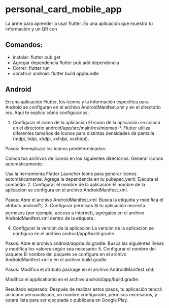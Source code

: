 # personal_card_mobile_app

La arme para aprender a usar flutter. Es una aplicación que muestra tu información y un QR con 

## Comandos: 

* instalar: flutter pub get
* Agregar dependencia flutter pub add dependencia
* Correr: flutter run
* construir android: flutter build appbundle

## Android


En una aplicación Flutter, los íconos y la información específica para Android se configuran en el archivo AndroidManifest.xml y en el directorio res. Aquí te explico cómo configurarlos:

1. Configurar el ícono de la aplicación
El ícono de la aplicación se coloca en el directorio android/app/src/main/res/mipmap-*. Flutter utiliza diferentes tamaños de íconos para distintas densidades de pantalla (mdpi, hdpi, xhdpi, xxhdpi, xxxhdpi).

Pasos:
Reemplazar los íconos predeterminados:

Coloca tus archivos de íconos en los siguientes directorios:
Generar íconos automáticamente:

Usa la herramienta Flutter Launcher Icons para generar íconos automáticamente:
Agrega la dependencia en tu pubspec.yaml:
Ejecuta el comando:
2. Configurar el nombre de la aplicación
El nombre de la aplicación se configura en el archivo AndroidManifest.xml.

Pasos:
Abre el archivo AndroidManifest.xml.
Busca la etiqueta <application> y modifica el atributo android:label:
3. Configurar permisos
Si tu aplicación necesita permisos (por ejemplo, acceso a Internet), agrégalos en el archivo AndroidManifest.xml dentro de la etiqueta <manifest>:

4. Configurar la versión de la aplicación
La versión de la aplicación se configura en el archivo android/app/build.gradle.

Pasos:
Abre el archivo android/app/build.gradle.
Busca las siguientes líneas y modifica los valores según sea necesario:
5. Configurar el nombre del paquete
El nombre del paquete se configura en el archivo AndroidManifest.xml y en el archivo build.gradle.

Pasos:
Modifica el atributo package en el archivo AndroidManifest.xml:

Modifica el applicationId en el archivo android/app/build.gradle:

Resultado esperado:
Después de realizar estos pasos, tu aplicación tendrá un ícono personalizado, un nombre configurado, permisos necesarios, y estará lista para ser ejecutada o publicada en Google Play.